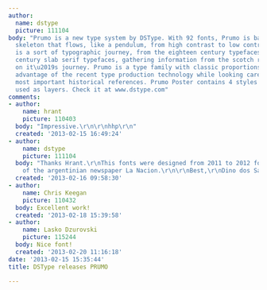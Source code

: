 ```yaml
---
author:
  name: dstype
  picture: 111104
body: "Prumo is a new type system by DSType. With 92 fonts, Prumo is based on a unique
  skeleton that flows, like a pendulum, from high contrast to low contrast fonts,
  is a sort of typographic journey, from the eighteen century typefaces to the nineteen
  century slab serif typefaces, gathering information from the scotch roman fonts
  on it\u2019s journey. Prumo is a type family with classic proportions, that takes
  advantage of the recent type production technology while looking carefully at the
  most important historical references. Prumo Poster contains 4 styles that can be
  used as layers. Check it at www.dstype.com"
comments:
- author:
    name: hrant
    picture: 110403
  body: "Impressive.\r\n\r\nhhp\r\n"
  created: '2013-02-15 16:49:24'
- author:
    name: dstype
    picture: 111104
  body: "Thanks Hrant.\r\nThis fonts were designed from 2011 to 2012 for the redesign
    of the argentinian newspaper La Nacion.\r\n\r\nBest,\r\nDino dos Santos\r\nDSType"
  created: '2013-02-16 09:58:30'
- author:
    name: Chris Keegan
    picture: 110432
  body: Excellent work!
  created: '2013-02-18 15:39:58'
- author:
    name: Lasko Dzurovski
    picture: 115244
  body: Nice font!
  created: '2013-02-20 11:16:18'
date: '2013-02-15 15:35:44'
title: DSType releases PRUMO

---
```

